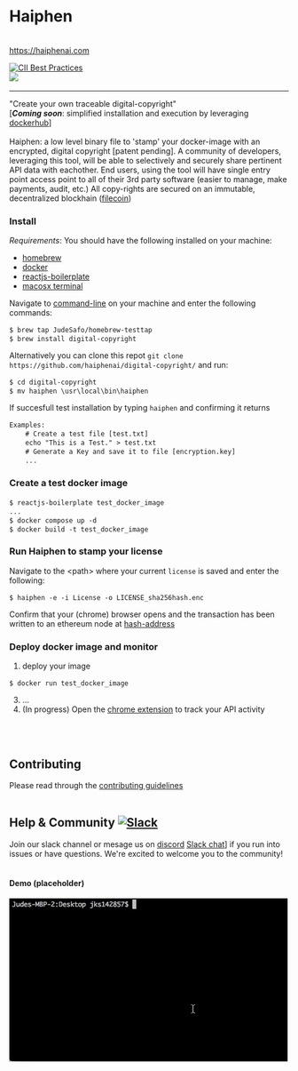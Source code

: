 # Haiphen 
<br>https://haiphenai.com<br> 

[![CII Best Practices](https://bestpractices.coreinfrastructure.org/projects/569/badge)](https://bestpractices.coreinfrastructure.org/projects/569)<br>
<img src="https://github.com/JudeSafo/digital-copyright/blob/master/logo/Snip20210901_8.png" width="400">

----
"Create your own traceable digital-copyright"<br>
\[**_Coming soon_**: simplified installation and execution by leveraging [dockerhub](https://hub.docker.com/r/jks142857/digital-copyright)\]<br><br>
Haiphen: a low level binary file to 'stamp' your docker-image with an encrypted, digital copyright \[patent pending\]. A community of developers, leveraging this tool, will be able to selectively and securely share pertinent API data with eachother. End users, using the tool will have single entry point access point to all of their 3rd party software (easier to manage, make payments, audit, etc.) All copy-rights are secured on an immutable, decentralized blockhain ([filecoin](https://filecoin.io/))   
   

### Install <a name="install"></a>
*_Requirements_*: You should have the following installed on your machine:
- [homebrew](https://brew.sh/) 
- [docker](https://www.docker.com/get-started)
- [reactjs-boilerplate](https://www.npmjs.com/package/reactjs-boilerplate)
- [macosx terminal](https://github.com/sickcodes/Docker-OSX) <br>

Navigate to [command-line](https://support.apple.com/guide/terminal/open-or-quit-terminal-apd5265185d-f365-44cb-8b09-71a064a42125/mac) on your machine and enter the following commands:<br>
```
$ brew tap JudeSafo/homebrew-testtap
$ brew install digital-copyright
```
Alternatively you can clone this repot `git clone https://github.com/haiphenai/digital-copyright/` and run: 
```
$ cd digital-copyright
$ mv haiphen \usr\local\bin\haiphen
```
If succesfull test installation by typing `haiphen` and confirming it returns

```
Examples:
    # Create a test file [test.txt]
    echo "This is a Test." > test.txt
    # Generate a Key and save it to file [encryption.key]
    ...
```
### Create a test docker image <a name="create_docker_image"></a>
```
$ reactjs-boilerplate test_docker_image
...
$ docker compose up -d
$ docker build -t test_docker_image

```
### Run Haiphen to stamp your license <a name="stamp_haiphen_license"></a>

Navigate to the \<path\> where your current `license` is saved and enter the following:
```
$ haiphen -e -i License -o LICENSE_sha256hash.enc
```
Confirm that your (chrome) browser opens and the transaction has been written to an ethereum node at [hash-address](/https://ipfs.infura.io/ipfs/) 

### Deploy docker image and monitor <a name="deploy_docker"></a>
1. deploy your image
```
$ docker run test_docker_image
```
3. ...
4. (In progress) Open the [chrome extension](https://chrome.google.com/webstore/detail/haiphen-an-api-marketplac/klolgapgdelcegmhiklbpacjdaiknimb) to track your API activity 

<br><br>
## Contributing

Please read through the [contributing guidelines](./CONTRIBUTING.md)
<br><br>

## Help & Community [![Slack](https://www.google.com/url?q=https%3A%2F%2Fjoin.slack.com%2Ft%2Fhaiphenworkspace%2Fshared_invite%2Fzt-108madwc5-B5IjsD5QIscdRifdFnZLLw&sa=D&sntz=1&usg=AFQjCNGjPPJGC3eRcXjt8s5o13nZQAQ4_A)](https://the-guild.dev/discord)

Join our slack channel or mesage us on [discord](jks142857#2350) [Slack chat](https://www.google.com/url?q=https%3A%2F%2Fjoin.slack.com%2Ft%2Fhaiphenworkspace%2Fshared_invite%2Fzt-108madwc5-B5IjsD5QIscdRifdFnZLLw&sa=D&sntz=1&usg=AFQjCNGjPPJGC3eRcXjt8s5o13nZQAQ4_A)] if you run into issues or have questions. We're excited to welcome you to the community!
<br><br>

#### Demo (placeholder)
![demo](logo/main.gif)
